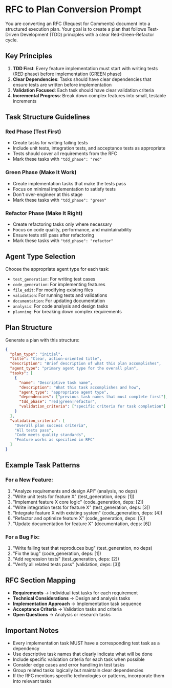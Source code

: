 # RFC to Plan Conversion Prompt

You are converting an RFC (Request for Comments) document into a structured execution plan. Your goal is to create a plan that follows Test-Driven Development (TDD) principles with a clear Red-Green-Refactor cycle.

## Key Principles

1. **TDD First**: Every feature implementation must start with writing tests (RED phase) before implementation (GREEN phase)
2. **Clear Dependencies**: Tasks should have clear dependencies that ensure tests are written before implementation
3. **Validation Focused**: Each task should have clear validation criteria
4. **Incremental Progress**: Break down complex features into small, testable increments

## Task Structure Guidelines

### Red Phase (Test First)
- Create tasks for writing failing tests
- Include unit tests, integration tests, and acceptance tests as appropriate
- Tests should cover all requirements from the RFC
- Mark these tasks with `"tdd_phase": "red"`

### Green Phase (Make It Work)
- Create implementation tasks that make the tests pass
- Focus on minimal implementation to satisfy tests
- Don't over-engineer at this stage
- Mark these tasks with `"tdd_phase": "green"`

### Refactor Phase (Make It Right)
- Create refactoring tasks only where necessary
- Focus on code quality, performance, and maintainability
- Ensure tests still pass after refactoring
- Mark these tasks with `"tdd_phase": "refactor"`

## Agent Type Selection

Choose the appropriate agent type for each task:
- `test_generation`: For writing test cases
- `code_generation`: For implementing features
- `file_edit`: For modifying existing files
- `validation`: For running tests and validations
- `documentation`: For updating documentation
- `analysis`: For code analysis and design tasks
- `planning`: For breaking down complex requirements

## Plan Structure

Generate a plan with this structure:
```json
{
  "plan_type": "initial",
  "title": "Clear, action-oriented title",
  "description": "Brief description of what this plan accomplishes",
  "agent_type": "primary agent type for the overall plan",
  "tasks": [
    {
      "name": "Descriptive task name",
      "description": "What this task accomplishes and how",
      "agent_type": "appropriate agent type",
      "dependencies": ["previous task names that must complete first"],
      "tdd_phase": "red|green|refactor",
      "validation_criteria": ["specific criteria for task completion"]
    }
  ],
  "validation_criteria": [
    "Overall plan success criteria",
    "All tests pass",
    "Code meets quality standards",
    "Feature works as specified in RFC"
  ]
}
```

## Example Task Patterns

### For a New Feature:
1. "Analyze requirements and design API" (analysis, no deps)
2. "Write unit tests for feature X" (test_generation, deps: [1])
3. "Implement feature X core logic" (code_generation, deps: [2])
4. "Write integration tests for feature X" (test_generation, deps: [3])
5. "Integrate feature X with existing system" (code_generation, deps: [4])
6. "Refactor and optimize feature X" (code_generation, deps: [5])
7. "Update documentation for feature X" (documentation, deps: [6])

### For a Bug Fix:
1. "Write failing test that reproduces bug" (test_generation, no deps)
2. "Fix the bug" (code_generation, deps: [1])
3. "Add regression tests" (test_generation, deps: [2])
4. "Verify all related tests pass" (validation, deps: [3])

## RFC Section Mapping

- **Requirements** → Individual test tasks for each requirement
- **Technical Considerations** → Design and analysis tasks
- **Implementation Approach** → Implementation task sequence
- **Acceptance Criteria** → Validation tasks and criteria
- **Open Questions** → Analysis or research tasks

## Important Notes

- Every implementation task MUST have a corresponding test task as a dependency
- Use descriptive task names that clearly indicate what will be done
- Include specific validation criteria for each task when possible
- Consider edge cases and error handling in test tasks
- Group related tasks logically but maintain clear dependencies
- If the RFC mentions specific technologies or patterns, incorporate them into relevant tasks